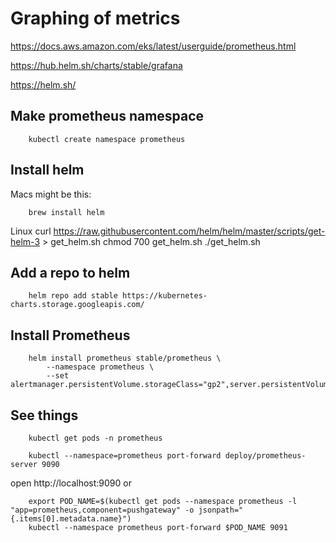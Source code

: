 # Graphing of metrics

https://docs.aws.amazon.com/eks/latest/userguide/prometheus.html

https://hub.helm.sh/charts/stable/grafana

https://helm.sh/

## Make prometheus namespace

        kubectl create namespace prometheus

## Install helm

Macs might be this:

        brew install helm

Linux
        curl https://raw.githubusercontent.com/helm/helm/master/scripts/get-helm-3 > get_helm.sh
        chmod 700 get_helm.sh
        ./get_helm.sh

## Add a repo to helm

        helm repo add stable https://kubernetes-charts.storage.googleapis.com/

## Install Prometheus

        helm install prometheus stable/prometheus \
            --namespace prometheus \
            --set alertmanager.persistentVolume.storageClass="gp2",server.persistentVolume.storageClass="gp2"

## See things

        kubectl get pods -n prometheus

        kubectl --namespace=prometheus port-forward deploy/prometheus-server 9090

open http://localhost:9090
or

        export POD_NAME=$(kubectl get pods --namespace prometheus -l "app=prometheus,component=pushgateway" -o jsonpath="{.items[0].metadata.name}")
        kubectl --namespace prometheus port-forward $POD_NAME 9091


